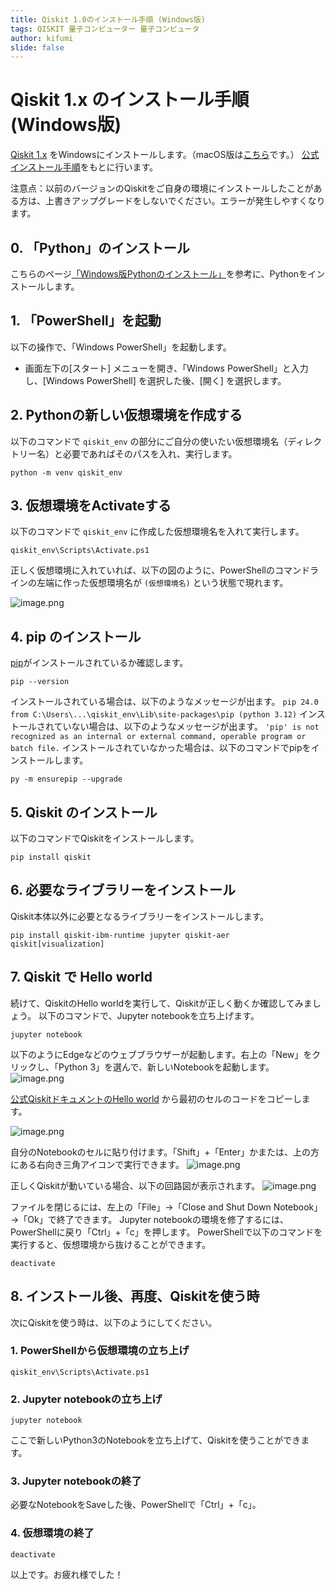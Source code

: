 ```yaml
---
title: Qiskit 1.0のインストール手順 (Windows版)
tags: QISKIT 量子コンピューター 量子コンピュータ
author: kifumi
slide: false
---
```

# Qiskit 1.x のインストール手順 (Windows版)
[Qiskit 1.x](https://www.ibm.com/quantum/qiskit) をWindowsにインストールします。（macOS版は[こちら](install_mac.md)です。）
[公式インストール手順](https://docs.quantum.ibm.com/start/install)をもとに行います。

注意点：以前のバージョンのQiskitをご自身の環境にインストールしたことがある方は、上書きアップグレードをしないでください。エラーが発生しやすくなります。


## 0. 「Python」のインストール
こちらのページ[「Windows版Pythonのインストール」](https://www.python.jp/install/windows/install.html)を参考に、Pythonをインストールします。

## 1. 「PowerShell」を起動
以下の操作で、「Windows PowerShell」を起動します。
- 画面左下の[スタート] メニューを開き、「Windows PowerShell」と入力し、[Windows PowerShell] を選択した後、[開く] を選択します。

## 2. Pythonの新しい仮想環境を作成する
以下のコマンドで `qiskit_env` の部分にご自分の使いたい仮想環境名（ディレクトリー名）と必要であればそのパスを入れ、実行します。

```
python -m venv qiskit_env
```

## 3. 仮想環境をActivateする
以下のコマンドで `qiskit_env` に作成した仮想環境名を入れて実行します。
```
qiskit_env\Scripts\Activate.ps1
```
正しく仮想環境に入れていれば、以下の図のように、PowerShellのコマンドラインの左端に作った仮想環境名が `(仮想環境名)` という状態で現れます。

![image.png](https://qiita-image-store.s3.ap-northeast-1.amazonaws.com/0/151117/2894e5a6-e6b0-19ad-29e0-609489c3bb5c.png)


## 4. pip のインストール
[pip](https://pip.pypa.io/en/stable/installation/)がインストールされているか確認します。
```
pip --version
```
インストールされている場合は、以下のようなメッセージが出ます。
```pip 24.0 from C:\Users\...\qiskit_env\Lib\site-packages\pip (python 3.12)```
インストールされていない場合は、以下のようなメッセージが出ます。
```'pip' is not recognized as an internal or external command, operable program or batch file.```
インストールされていなかった場合は、以下のコマンドでpipをインストールします。
```
py -m ensurepip --upgrade
```

## 5. Qiskit のインストール
以下のコマンドでQiskitをインストールします。
```
pip install qiskit
```
## 6. 必要なライブラリーをインストール
Qiskit本体以外に必要となるライブラリーをインストールします。
```
pip install qiskit-ibm-runtime jupyter qiskit-aer qiskit[visualization]
```

## 7. Qiskit で Hello world
続けて、QiskitのHello worldを実行して、Qiskitが正しく動くか確認してみましょう。
以下のコマンドで、Jupyter notebookを立ち上げます。
```
jupyter notebook
```
以下のようにEdgeなどのウェブブラウザーが起動します。右上の「New」をクリックし、「Python 3」を選んで、新しいNotebookを起動します。
![image.png](https://qiita-image-store.s3.ap-northeast-1.amazonaws.com/0/151117/ede8f62f-ce17-95b1-c774-48b720567093.png)


[公式QiskitドキュメントのHello world](https://docs.quantum.ibm.com/start/hello-world) から最初のセルのコードをコピーします。

![image.png](https://qiita-image-store.s3.ap-northeast-1.amazonaws.com/0/151117/f28ca8d6-99ac-e749-2fa6-daaaf1632445.png)

自分のNotebookのセルに貼り付けます。「Shift」+「Enter」かまたは、上の方にある右向き三角アイコンで実行できます。
![image.png](https://qiita-image-store.s3.ap-northeast-1.amazonaws.com/0/151117/7ceccdb1-66eb-80ee-3a35-d1dffbab177f.png)

正しくQiskitが動いている場合、以下の回路図が表示されます。
![image.png](https://qiita-image-store.s3.ap-northeast-1.amazonaws.com/0/151117/ff7df460-6907-9956-fb16-27f7c22a79df.png)

ファイルを閉じるには、左上の「File」→「Close and Shut Down Notebook」→「Ok」で終了できます。
Jupyter notebookの環境を修了するには、PowerShellに戻り「Ctrl」+「c」を押します。
PowerShellで以下のコマンドを実行すると、仮想環境から抜けることができます。
```
deactivate
```

## 8. インストール後、再度、Qiskitを使う時
次にQiskitを使う時は、以下のようにしてください。
### 1. PowerShellから仮想環境の立ち上げ
```
qiskit_env\Scripts\Activate.ps1
```
### 2. Jupyter notebookの立ち上げ
```
jupyter notebook
```
ここで新しいPython3のNotebookを立ち上げて、Qiskitを使うことができます。

### 3. Jupyter notebookの終了
必要なNotebookをSaveした後、PowerShellで「Ctrl」+「c」。
### 4. 仮想環境の終了
```
deactivate
```

以上です。お疲れ様でした！

